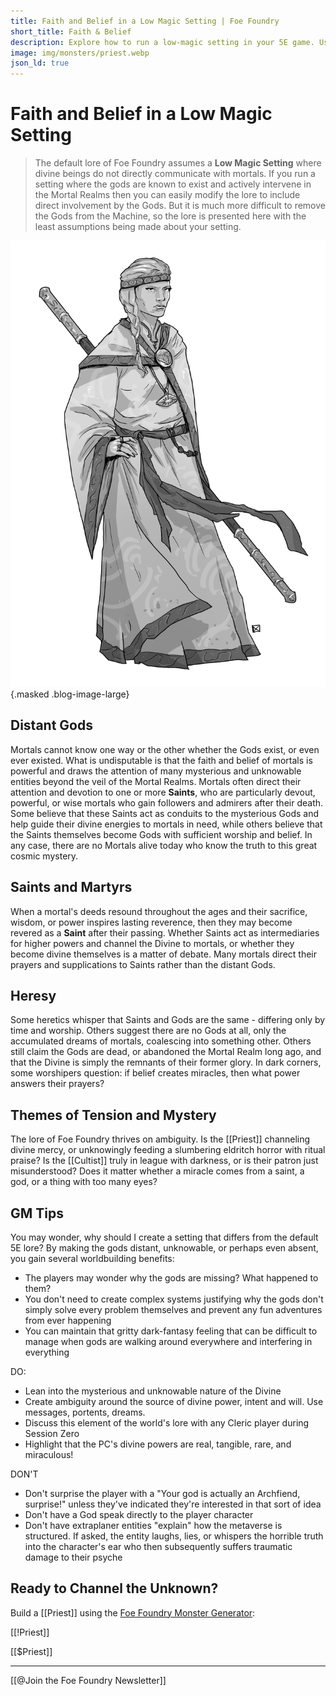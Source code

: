 ```yaml
---
title: Faith and Belief in a Low Magic Setting | Foe Foundry
short_title: Faith & Belief
description: Explore how to run a low-magic setting in your 5E game. Use distant or ambiguous gods, saintly miracles, and heresy to create a grittier dark fantasy feel.
image: img/monsters/priest.webp
json_ld: true
---
```


# Faith and Belief in a Low Magic Setting

> The default lore of Foe Foundry assumes a **Low Magic Setting** where divine beings do not directly communicate with mortals. If you run a setting where the gods are known to exist and actively intervene in the Mortal Realms then you can easily modify the lore to include direct involvement by the Gods. But it is much more difficult to remove the Gods from the Machine, so the lore is presented here with the least assumptions being made about your setting.

![Priests](../img/monsters/priest.webp){.masked .blog-image-large}

## Distant Gods

Mortals cannot know one way or the other whether the Gods exist, or even ever existed. What is undisputable is that the faith and belief of mortals is powerful and draws the attention of many mysterious and unknowable entities beyond the veil of the Mortal Realms. Mortals often direct their attention and devotion to one or more **Saints**, who are particularly devout, powerful, or wise mortals who gain followers and admirers after their death. Some believe that these Saints act as conduits to the mysterious Gods and help guide their divine energies to mortals in need, while others believe that the Saints themselves become Gods with sufficient worship and belief. In any case, there are no Mortals alive today who know the truth to this great cosmic mystery.

## Saints and Martyrs

When a mortal's deeds resound throughout the ages and their sacrifice, wisdom, or power inspires lasting reverence, then they may become revered as a **Saint** after their passing. Whether Saints act as intermediaries for higher powers and channel the Divine to mortals, or whether they become divine themselves is a matter of debate. Many mortals direct their prayers and supplications to Saints rather than the distant Gods.

## Heresy

Some heretics whisper that Saints and Gods are the same - differing only by time and worship. Others suggest there are no Gods at all, only the accumulated dreams of mortals, coalescing into something other. Others still claim the Gods are dead, or abandoned the Mortal Realm long ago, and that the Divine is simply the remnants of their former glory. In dark corners, some worshipers question: if belief creates miracles, then what power answers their prayers?

## Themes of Tension and Mystery

The lore of Foe Foundry thrives on ambiguity. Is the [[Priest]] channeling divine mercy, or unknowingly feeding a slumbering eldritch horror with ritual praise? Is the [[Cultist]] truly in league with darkness, or is their patron just misunderstood? Does it matter whether a miracle comes from a saint, a god, or a thing with too many eyes?

## GM Tips

You may wonder, why should I create a setting that differs from the default 5E lore? By making the gods distant, unknowable, or perhaps even absent, you gain several worldbuilding benefits:

- The players may wonder why the gods are missing? What happened to them?
- You don't need to create complex systems justifying why the gods don't simply solve every problem themselves and prevent any fun adventures from ever happening
- You can maintain that gritty dark-fantasy feeling that can be difficult to manage when gods are walking around everywhere and interfering in everything

DO:

- Lean into the mysterious and unknowable nature of the Divine
- Create ambiguity around the source of divine power, intent and will. Use messages, portents, dreams.
- Discuss this element of the world's lore with any Cleric player during Session Zero
- Highlight that the PC's divine powers are real, tangible, rare, and miraculous!

DON'T

- Don't surprise the player with a "Your god is actually an Archfiend, surprise!" unless they've indicated they're interested in that sort of idea
- Don't have a God speak directly to the player character
- Don't have extraplaner entities "explain" how the metaverse is structured. If asked, the entity laughs, lies, or whispers the horrible truth into the character's ear who then subsequently suffers traumatic damage to their psyche

## Ready to Channel the Unknown?

Build a [[Priest]] using the [Foe Foundry Monster Generator](../generate/index.md):

[[!Priest]]

[[$Priest]]

---

[[@Join the Foe Foundry Newsletter]]